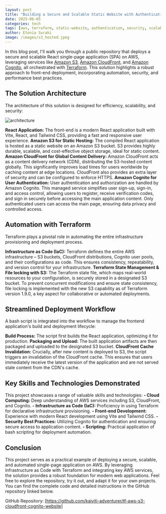 ```yaml
---
layout: post
title: "Building a Secure and Scalable Static Website with Authentication on AWS using Terraform"
date: 2025-06-05
categories: tech
tags: [aws, terraform, static-website, authentication, security, scalability]
author: Etonia Suraki
image: /images/s3_hosted.jpeg
---
```

                                                                                                                                                                        
In this blog post, I'll walk you through a public repository that deploys a secure and scalable React single-page application (SPA) on AWS, leveraging services like [Amazon S3](https://aws.amazon.com/s3/), [Amazon CloudFront](https://aws.amazon.com/cloudfront/), and [Amazon Cognito](https://aws.amazon.com/cognito/), all orchestrated with [Terraform](https://developer.hashicorp.com/terraform). This solution highlights a robust approach to front-end deployment, incorporating automation, security, and performance best practices.

## The Solution Architecture
The architecture of this solution is designed for efficiency, scalability, and security:

![architecture](/images/s3-cloudfront-cognito-architecture.png)

**React Application:** The front-end is a modern React application built with Vite, React, and Tailwind CSS, providing a fast and responsive user experience.
**Amazon S3 for Static Hosting:** The compiled React application is hosted as a static website on an Amazon S3 bucket. S3 provides highly durable, scalable, and cost-effective object storage, ideal for static content.
**Amazon CloudFront for Global Content Delivery:** Amazon CloudFront acts as a content delivery network (CDN), distributing the S3-hosted content globally. This significantly improves load times for users worldwide by caching content at edge locations. CloudFront also provides an extra layer of security and can be configured to enforce HTTPS.
**Amazon Cognito for User Authentication:** User authentication and authorization are handled by Amazon Cognito. This managed service simplifies user sign-up, sign-in, and access control, allowing users to register, receive verification codes, and sign in securely before accessing the main application content. Only authenticated users can access the main page, ensuring data privacy and controlled access.

## Automation with Terraform
Terraform plays a pivotal role in automating the entire infrastructure provisioning and deployment process.

**Infrastructure as Code (IaC):** Terraform defines the entire AWS infrastructure – S3 buckets, CloudFront distributions, Cognito user pools, and their configurations as code. This ensures consistency, repeatability, and version control for your infrastructure.
**Terraform State Management & File locking with S3:** The Terraform state file, which maps real-world resources to your configuration, is securely stored in a designated S3 bucket. To prevent concurrent modifications and ensure state consistency, file locking is implemented with the new S3 capability as of Terraform version 1.9.0, a key aspect for collaborative or automated deployments.

## Streamlined Deployment Workflow
A bash script is integrated into the workflow to manage the frontend application's build and deployment lifecycle:

**Build Process:** The script first builds the React application, optimizing it for production.
**Packaging and Upload:** The built application artifacts are then packaged and uploaded to the designated S3 bucket.
**CloudFront Cache Invalidation:** Crucially, after new content is deployed to S3, the script triggers an invalidation of the CloudFront cache. This ensures that users immediately receive the latest version of the application and are not served stale content from the CDN's cache.

## Key Skills and Technologies Demonstrated

This project showcases a range of valuable skills and technologies:
**- Cloud Computing:** Deep understanding of AWS services including S3, CloudFront, and Cognito.
**- Infrastructure as Code (IaC):** Proficiency in using Terraform for declarative infrastructure provisioning.
**- Front-end Development:** Experience with modern React development using Vite and Tailwind CSS.
**- Security Best Practices:** Utilizing Cognito for authentication and ensuring secure access to application content.
**- Scripting:** Practical application of bash scripting for deployment automation.

## Conclusion
This project serves as a practical example of deploying a secure, scalable, and automated single-page application on AWS. By leveraging Infrastructure as Code with Terraform and integrating key AWS services, the solution provides a robust foundation for modern web applications. Feel free to explore the repository, try it out, and adapt it for your own projects.
You can find the complete code and detailed instructions in the GitHub repository linked below.

GitHub Repository: [https://github.com/kaiviti-adventurer/tf-aws-s3-cloudfront-cognito-website]